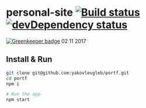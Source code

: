 # personal-site [![Build status][travis-image]][travis-url] [![devDependency status][devDependencies-image]][devDependencies-url]

[![Greenkeeper badge](https://badges.greenkeeper.io/yakovlevgleb/portf.svg)](https://greenkeeper.io/)
02 11 2017

## Install & Run
```bash
git clone git@github.com:yakovlevgleb/portf.git
cd portf
npm i

# Run the app
npm start
```

[travis-image]: https://travis-ci.org/yakovlevgleb/portf.svg?branch=master
[travis-url]: https://travis-ci.org/yakovlevgleb/portf

[devDependencies-image]: https://david-dm.org/yakovlevgleb/portf/dev-status.svg
[devDependencies-url]: https://david-dm.org/yakovlevgleb/portf?type=dev
